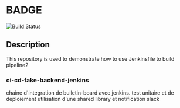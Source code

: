 # BADGE

[![Build Status](http://ec2-184-73-168-18.compute-1.amazonaws.com/buildStatus/icon?job=bulletin-board-ops)](http://ec2-184-73-168-18.compute-1.amazonaws.com/job/bulletin-board-ops/)

## Description

This repository is used to demonstrate how to use Jenkinsfile to build pipeline2

### ci-cd-fake-backend-jenkins

chaine d'integration de bulletin-board avec jenkins.
test unitaire et de deploiement
utilisation d'une shared library et notification slack

